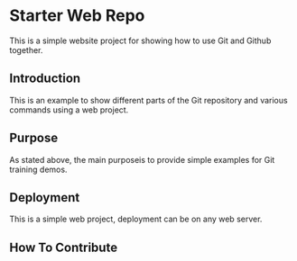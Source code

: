 # Starter Web Repo

This is a simple website project for showing how to use Git and Github together.

## Introduction

This is an example to show different parts of the Git repository and various commands using a web project.

## Purpose

As stated above, the main purposeis to provide simple examples for Git training demos.

## Deployment

This is a simple web project, deployment can be on any web server.

## How To Contribute

